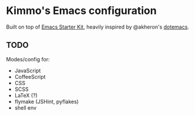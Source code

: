 # Kimmo's Emacs configuration

Built on top of
[Emacs Starter Kit](https://github.com/technomancy/emacs-starter-kit),
heavily inspired by @akheron's
[dotemacs](https://github.com/akheron/dotemacs).

## TODO

Modes/config for:

- JavaScript
- CoffeeScript
- CSS
- SCSS
- LaTeX (?)
- flymake (JSHint, pyflakes)
- shell env
